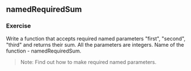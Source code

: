 ## namedRequiredSum

### **Exercise**

Write a function that accepts required named parameters "first", "second", "third" and returns their sum. All the parameters are integers. Name of the function - namedRequiredSum.

> Note: Find out how to make required named parameters.
